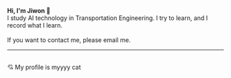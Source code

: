 **Hi, I'm Jiwon 🐾** <br/>
I study AI technology in Transportation Engineering. I try to learn, and I record what I learn. <br/><br/>
If you want to contact me, please email me. <br/>

<hr/>






<br/>
💘 My profile is myyyy cat
